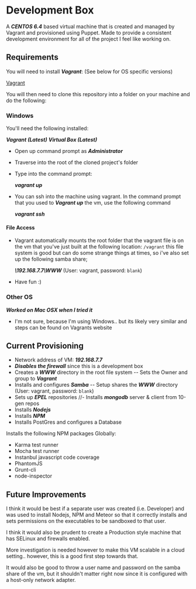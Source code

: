 # Development Box


A ***CENTOS 6.4*** based virtual machine that is created and managed by Vagrant and provisioned using Puppet.
Made to provide a consistent development environment for all of the project I feel like working on.



## Requirements


You will need to install ***Vagrant***: (See below for OS specific versions)

[Vagrant](http://docs.vagrantup.com/v2/getting-started/)

You will then need to clone this repository into a folder on your machine and do the following:

### Windows

You'll need the following installed:

***Vagrant (Latest)***
***Virtual Box (Latest)*** 

- Open up command prompt as ***Administrator***
- Traverse into the root of the cloned project's folder
- Type into the command prompt:

    ***vagrant up***

- You can ssh into the machine using vagrant.  In the command prompt that you used to ***Vagrant up*** the vm, use the following command

    ***vagrant ssh***

#### File Access
	
- Vagrant automatically mounts the root folder that the vagrant file is on the vm that you've just built at the following location:
	`/vagrant` this file system is good but can do some strange things at times, so i've also set up the following samba share;
	
    ***\\192.168.7.7\WWW***  (User: vagrant, password: `blank`)
	
- Have fun :)

### Other OS

***Worked on Mac OSX when I tried it***

- I'm not sure, because I'm using Windows.. but its likely very similar and steps can be found on Vagrants website


## Current Provisioning


- Network address of VM: ***192.168.7.7***
- ***Disables the firewall*** since this is a development box
- Creates a ***WWW*** directory in the root file system
-- Sets the Owner and group to ***Vagrant***
- Installs and configures ***Samba***
-- Setup shares the ***WWW*** directory (User: vagrant, password: `blank`)
- Sets up ***EPEL*** repositories
//- Installs ***mongodb*** server & client from 10-gen repos
- Installs ***Nodejs***
- Installs ***NPM***
- Installs PostGres and configures a Database

Installs the following NPM packages Globally:

- Karma test runner
- Mocha test runner
- Instanbul javascript code coverage
- PhantomJS
- Grunt-cli
- node-inspector


## Future Improvements


I think it would be best if a separate user was created (i.e. Developer) and was used to install Nodejs, NPM and Meteor so that it 
correctly installs and sets permissions on the executables to be sandboxed to that user.  

I think it would also be prudent to create a Production style machine that has SELinux and firewalls enabled.  

More investigation is needed however to make this VM scalable in a cloud setting.. however, this is a good first step towards that.

It would also be good to throw a user name and password on the samba share of the vm, but it shouldn't matter right now since it is configured
with a host-only network adapter.



